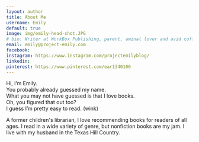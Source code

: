 ```yaml
---
layout: author
title: About Me
username: Emily
default: true
image: img/emily-head-shot.JPG
# bio: Writer at WorkBox Publishing, parent, aminal lover and avid coffee drinker.
email: emily@project-emily.com
facebook:
instagram: https://www.instagram.com/projectemilyblog/
linkedin:
pinterest: https://www.pinterest.com/ear1340100
---
```


Hi, I’m Emily.  
You probably already guessed my name.  
What you may not have guessed is that I love books.  
Oh, you figured that out too?  
I guess I’m pretty easy to read. (wink)

A former children's librarian, I love recommending books for readers of all ages. I read in a wide variety of genre, but nonfiction books are my jam. I live with my husband in the Texas Hill Country.
